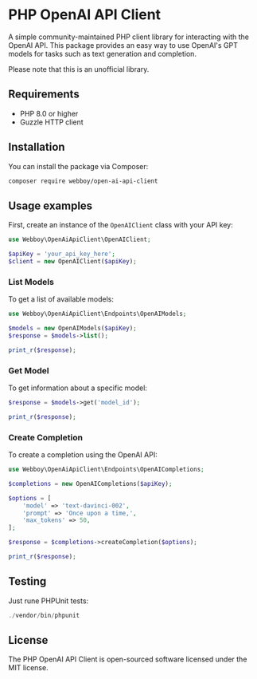 # PHP OpenAI API Client

A simple community-maintained PHP client library for interacting with the OpenAI API. This package provides an easy way to use OpenAI's GPT models for tasks such as text generation and completion.

Please note that this is an unofficial library.

## Requirements

- PHP 8.0 or higher
- Guzzle HTTP client

## Installation

You can install the package via Composer:

```bash
composer require webboy/open-ai-api-client
```

## Usage examples

First, create an instance of the `OpenAIClient` class with your API key:

```php
use Webboy\OpenAiApiClient\OpenAIClient;

$apiKey = 'your_api_key_here';
$client = new OpenAIClient($apiKey);
```
### List Models
To get a list of available models:

```php
use Webboy\OpenAiApiClient\Endpoints\OpenAIModels;

$models = new OpenAIModels($apiKey);
$response = $models->list();

print_r($response);
```

### Get Model
To get information about a specific model:

```php
$response = $models->get('model_id');

print_r($response);

```

### Create Completion
To create a completion using the OpenAI API:

```php
use Webboy\OpenAiApiClient\Endpoints\OpenAICompletions;

$completions = new OpenAICompletions($apiKey);

$options = [
    'model' => 'text-davinci-002',
    'prompt' => 'Once upon a time,',
    'max_tokens' => 50,
];

$response = $completions->createCompletion($options);

print_r($response);

```

## Testing
Just rune PHPUnit tests:

```php
./vendor/bin/phpunit

```

## License
The PHP OpenAI API Client is open-sourced software licensed under the MIT license.
